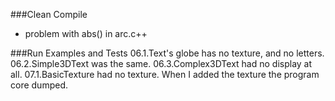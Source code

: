 ###Clean Compile
* problem with abs() in arc.c++


###Run Examples and Tests
	06.1.Text's globe has no texture, and no letters.
	06.2.Simple3DText was the same.
	06.3.Complex3DText had no display at all.
	07.1.BasicTexture had no texture. When I added the texture the program core dumped.